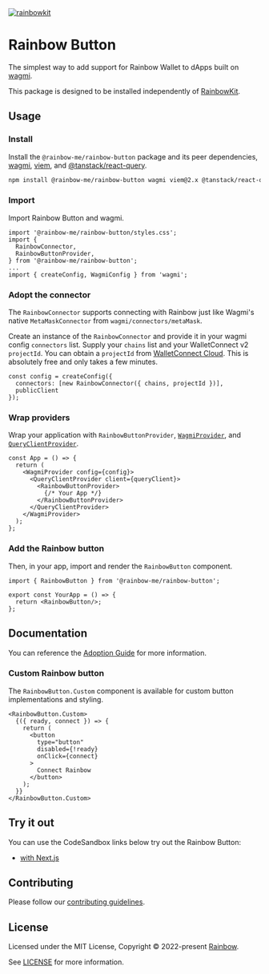 <a href="https://rainbowkit.com">
  <img alt="rainbowkit" src="https://user-images.githubusercontent.com/372831/168174718-685980e0-391e-4621-94a1-29bf83979fa5.png" />
</a>

# Rainbow Button

The simplest way to add support for Rainbow Wallet to dApps built on [wagmi](https://wagmi.sh/).

This package is designed to be installed independently of [RainbowKit](https://www.rainbowkit.com).

## Usage

### Install

Install the `@rainbow-me/rainbow-button` package and its peer dependencies, [wagmi](https://wagmi.sh/), [viem](https://viem.sh/), and [@tanstack/react-query](https://tanstack.com/query/v5).

```bash
npm install @rainbow-me/rainbow-button wagmi viem@2.x @tanstack/react-query
```

### Import

Import Rainbow Button and wagmi.

```tsx
import '@rainbow-me/rainbow-button/styles.css';
import {
  RainbowConnector,
  RainbowButtonProvider,
} from '@rainbow-me/rainbow-button';
...
import { createConfig, WagmiConfig } from 'wagmi';
```

### Adopt the connector

The `RainbowConnector` supports connecting with Rainbow just like Wagmi's native `MetaMaskConnector` from `wagmi/connectors/metaMask`.

Create an instance of the `RainbowConnector` and provide it in your wagmi config `connectors` list. Supply your `chains` list and your WalletConnect v2 `projectId`. You can obtain a `projectId` from [WalletConnect Cloud](https://cloud.walletconnect.com/sign-in). This is absolutely free and only takes a few minutes.

```tsx
const config = createConfig({
  connectors: [new RainbowConnector({ chains, projectId })],
  publicClient
});
```

### Wrap providers

Wrap your application with `RainbowButtonProvider`, [`WagmiProvider`](https://wagmi.sh/react/api/WagmiProvider#wagmiprovider), and [`QueryClientProvider`](https://tanstack.com/query/v4/docs/framework/react/reference/QueryClientProvider).

```tsx
const App = () => {
  return (
    <WagmiProvider config={config}>
      <QueryClientProvider client={queryClient}>
        <RainbowButtonProvider>
          {/* Your App */}
        </RainbowButtonProvider>
      </QueryClientProvider>
    </WagmiProvider>
  );
};
```

### Add the Rainbow button

Then, in your app, import and render the `RainbowButton` component.

```tsx
import { RainbowButton } from '@rainbow-me/rainbow-button';

export const YourApp = () => {
  return <RainbowButton/>;
};
```

## Documentation

You can reference the [Adoption Guide](https://www.rainbowkit.com/guides/rainbow-button) for more information.

### Custom Rainbow button

The `RainbowButton.Custom` component is available for custom button implementations and styling.

```tsx
<RainbowButton.Custom>
  {({ ready, connect }) => {
    return (
      <button
        type="button"
        disabled={!ready}
        onClick={connect}
      >
        Connect Rainbow
      </button>
    );
  }}
</RainbowButton.Custom>
```

## Try it out

You can use the CodeSandbox links below try out the Rainbow Button:
- [with Next.js](https://codesandbox.io/p/sandbox/github/rainbow-me/rainbowkit/tree/main/examples/with-next-rainbow-button)

## Contributing

Please follow our [contributing guidelines](/.github/CONTRIBUTING.md).

## License

Licensed under the MIT License, Copyright © 2022-present [Rainbow](https://rainbow.me).

See [LICENSE](/LICENSE) for more information.
